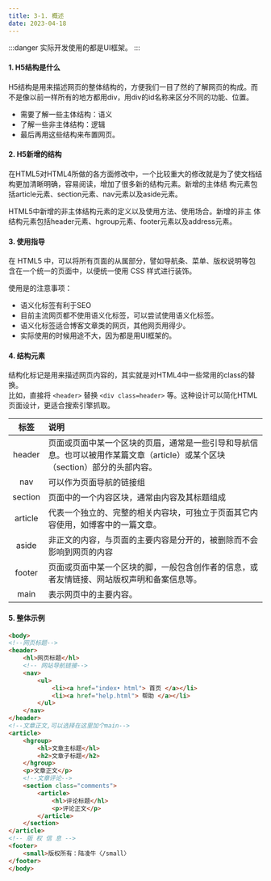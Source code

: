 ```yaml
---
title: 3-1. 概述
date: 2023-04-18
---
```

:::danger
实际开发使用的都是UI框架。
:::

#### 1. H5结构是什么
H5结构是用来描述网页的整体结构的，方便我们一目了然的了解网页的构成。而不是像以前一样所有的地方都用div，用div的id名称来区分不同的功能、位置。
- 需要了解一些主体结构：语义
- 了解一些非主体结构：逻辑
- 最后再用这些结构来布置网页。

#### 2. H5新增的结构
在HTML5对HTML4所做的各方面修改中，一个比较重大的修改就是为了使文档结构更加清晰明确，容易阅读，增加了很多新的结构元素。新增的主体结 构元素包括article元素、section元素、nav元素以及aside元素。 

HTML5中新增的非主体结构元素的定义以及使用方法、使用场合。新增的非主 体结构元素包括header元素、hgroup元素、footer元素以及address元素。

#### 3. 使用指导
在 HTML5 中，可以将所有页面的从属部分，譬如导航条、菜单、版权说明等包含在一个统一的页面中，以便统一使用 CSS 样式进行装饰。

使用是的注意事项：
- 语义化标签有利于SEO
- 目前主流网页都不使用语义化标签，可以尝试使用语义化标签。
- 语义化标签适合博客文章类的网页，其他网页用得少。
- 实际使用的时候用途不大，因为都是用UI框架的。

#### 4. 结构元素
结构化标记是用来描述网页内容的，其实就是对HTML4中一些常用的class的替换。  
比如，直接将 `<header>` 替换 `<div class=header>` 等。这种设计可以简化HTML页面设计，更适合搜索引擎抓取。

|    标签   | 说明   |
| :-----: | :-------|
|  header | 页面或页面中某一个区块的页眉，通常是一些引导和导航信息。也可以被用作某篇文章（article）或某个区块（section）部分的头部内容。 |
|   nav   |                              可以作为页面导航的链接组                             |
| section |                         页面中的一个内容区块，通常由内容及其标题组成                        |
| article |                代表一个独立的、完整的相关内容块，可独立于页面其它内容使用，如博客中的一篇文章。               |
|  aside  |                   非正文的内容，与页面的主要内容是分开的，被删除而不会影响到网页的内容                  |
|  footer |             页面或页面中某一个区块的脚，一般包含创作者的信息，或者友情链接、网站版权声明和备案信息等。             |
|   main  |                              表示网页中的主要内容。                              |


#### 5. 整体示例
```html
<body>
<!--网页标题-->
<header>
    <hl>网页标题</hl>
    <!-- 网站导航链接-->
    <nav>
        <ul>
            <li><a href="index• html"> 首页 </a></li>
            <li><a href="help.html"> 帮助 </a></li>
        </ul>
    </nav>
</header>
<!--文章正文,可以选择在这里加个main-->
<article>
    <hgroup>
        <hl>文章主标题</hl>
        <h2>文章子标题</h2>
    </hgroup>
    <p>文章正文</p>
    <!--文章评论-->
    <section class="comments">
        <article>
            <hl>评论标题</hl>
            <p>评论正文</p>
        </article>
    </section>
</article>
<!-- 版 权 信 息 -->
<footer>
    <small>版权所有：陆凌牛〈/small〉
</footer>
</body>
```